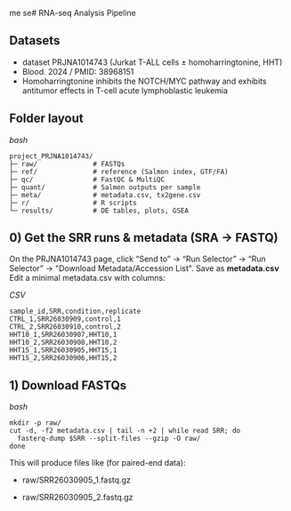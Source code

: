 me se# RNA-seq Analysis Pipeline
## Datasets
- dataset PRJNA1014743 (Jurkat T-ALL cells ± homoharringtonine, HHT)
- Blood. 2024 /  PMID: 38968151
- Homoharringtonine inhibits the NOTCH/MYC pathway and exhibits antitumor effects in T-cell acute lymphoblastic leukemia

## Folder layout
*bash*
~~~
project_PRJNA1014743/
├─ raw/              # FASTQs
├─ ref/              # reference (Salmon index, GTF/FA)
├─ qc/               # FastQC & MultiQC
├─ quant/            # Salmon outputs per sample
├─ meta/             # metadata.csv, tx2gene.csv
├─ r/                # R scripts
└─ results/          # DE tables, plots, GSEA
~~~
## 0) Get the SRR runs & metadata (SRA → FASTQ)
On the PRJNA1014743 page, click “Send to” → “Run Selector” → “Run Selector” → "Download Metadata/Accession List". 
Save as **metadata.csv**
Edit a minimal metadata.csv with columns:

*CSV*
~~~
sample_id,SRR,condition,replicate
CTRL_1,SRR26030909,control,1
CTRL_2,SRR26030910,control,2
HHT10_1,SRR26030907,HHT10,1
HHT10_2,SRR26030908,HHT10,2
HHT15_1,SRR26030905,HHT15,1
HHT15_2,SRR26030906,HHT15,2
~~~
## 1) Download FASTQs
*bash*
~~~
mkdir -p raw/
cut -d, -f2 metadata.csv | tail -n +2 | while read SRR; do
  fasterq-dump $SRR --split-files --gzip -O raw/
done
~~~
This will produce files like (for paired-end data):

- raw/SRR26030905_1.fastq.gz

- raw/SRR26030905_2.fastq.gz




















